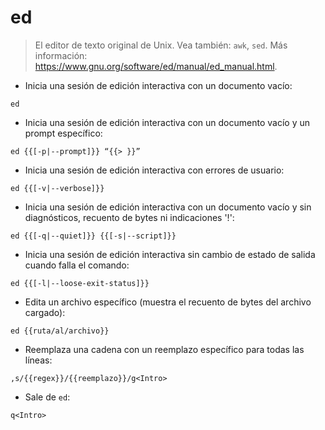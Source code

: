 # ed

> El editor de texto original de Unix.
> Vea también: `awk`, `sed`.
> Más información: <https://www.gnu.org/software/ed/manual/ed_manual.html>.

- Inicia una sesión de edición interactiva con un documento vacío:

`ed`

- Inicia una sesión de edición interactiva con un documento vacío y un prompt específico:

`ed {{[-p|--prompt]}} “{{> }}”`

- Inicia una sesión de edición interactiva con errores de usuario:

`ed {{[-v|--verbose]}}`

- Inicia una sesión de edición interactiva con un documento vacío y sin diagnósticos, recuento de bytes ni indicaciones '!':

`ed {{[-q|--quiet]}} {{[-s|--script]}}`

- Inicia una sesión de edición interactiva sin cambio de estado de salida cuando falla el comando:

`ed {{[-l|--loose-exit-status]}}`

- Edita un archivo específico (muestra el recuento de bytes del archivo cargado):

`ed {{ruta/al/archivo}}`

- Reemplaza una cadena con un reemplazo específico para todas las líneas:

`,s/{{regex}}/{{reemplazo}}/g<Intro>`

- Sale de `ed`:

`q<Intro>`
